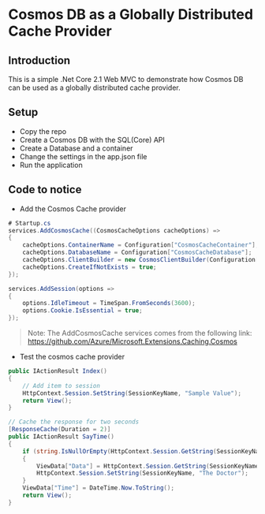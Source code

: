 # Cosmos DB as a Globally Distributed Cache Provider

## Introduction

This is a simple .Net Core 2.1 Web MVC to demonstrate how Cosmos DB can be used as a globally distributed cache provider.

## Setup

- Copy the repo
- Create a Cosmos DB with the SQL(Core) API
- Create a Database and a container
- Change the settings in the app.json file
- Run the application

## Code to notice

- Add the Cosmos Cache provider

```c#
# Startup.cs
services.AddCosmosCache((CosmosCacheOptions cacheOptions) =>
{
    cacheOptions.ContainerName = Configuration["CosmosCacheContainer"];
    cacheOptions.DatabaseName = Configuration["CosmosCacheDatabase"];
    cacheOptions.ClientBuilder = new CosmosClientBuilder(Configuration["CosmosConnectionString"]);
    cacheOptions.CreateIfNotExists = true;
});

services.AddSession(options =>
{
    options.IdleTimeout = TimeSpan.FromSeconds(3600);
    options.Cookie.IsEssential = true;
});
```

> Note: The AddCosmosCache services comes from the following link:<br/>https://github.com/Azure/Microsoft.Extensions.Caching.Cosmos


- Test the cosmos cache provider

```c#
public IActionResult Index()
{
    // Add item to session
    HttpContext.Session.SetString(SessionKeyName, "Sample Value");
    return View();
}

// Cache the response for two seconds
[ResponseCache(Duration = 2)]
public IActionResult SayTime()
{
    if (string.IsNullOrEmpty(HttpContext.Session.GetString(SessionKeyName)))
    {
        ViewData["Data"] = HttpContext.Session.GetString(SessionKeyName);
        HttpContext.Session.SetString(SessionKeyName, "The Doctor");
    }
    ViewData["Time"] = DateTime.Now.ToString();
    return View();
}
```
